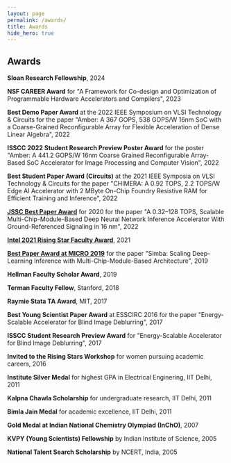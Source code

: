 ```yaml
---
layout: page
permalink: /awards/
title: Awards
hide_hero: true
---
```

## Awards
**Sloan Research Fellowship**, 2024

**NSF CAREER Award** for "A Framework for Co-design and Optimization of Programmable Hardware Accelerators and Compilers", 2023    

**Best Demo Paper Award** at the 2022 IEEE Symposium on VLSI Technology & Circuits for the paper "Amber: A 367 GOPS, 538 GOPS/W 16nm SoC with a Coarse-Grained Reconfigurable Array for Flexible Acceleration of Dense Linear Algebra", 2022    

**ISSCC 2022 Student Research Preview Poster Award** for the poster "Amber: A 441.2 GOPS/W 16nm Coarse Grained Reconfigurable Array-Based SoC Accelerator for Image Processing and Computer Vision", 2022

**Best Student Paper Award (Circuits)** at the 2021 IEEE Symposia on VLSI Technology & Circuits for the paper "CHIMERA: A 0.92 TOPS, 2.2 TOPS/W Edge AI Accelerator with 2 MByte On-Chip Foundry Resistive RAM for Efficient Training and Inference", 2022    

**[JSSC Best Paper Award](https://sscs.ieee.org/membership/awards/jssc-best-paper-award)** for 2020 for the paper "A 0.32–128 TOPS, Scalable Multi-Chip-Module-Based Deep Neural Network Inference Accelerator With Ground-Referenced Signaling in 16 nm", 2022  

**[Intel 2021 Rising Star Faculty Award](https://www.intel.com/content/www/us/en/research/blogs/rising-star-faculty-award-21.html)**, 2021  

**[Best Paper Award at MICRO 2019](https://www.microarch.org/micro52/program/bestpaper.html)** for the paper "Simba: Scaling Deep-Learning Inference with Multi-Chip-Module-Based Architecture", 2019  

**Hellman Faculty Scholar Award**, 2019  

**Terman Faculty Fellow**, Stanford, 2018  

**Raymie Stata TA Award**, MIT, 2017  

**Best Young Scientist Paper Award** at ESSCIRC 2016 for the paper "Energy-Scalable Accelerator for Blind Image Deblurring", 2017   

**ISSCC Student Research Preview Award** for "Energy-Scalable Accelerator for Blind Image Deblurring", 2017  

**Invited to the Rising Stars Workshop** for women pursuing academic careers, 2016  

**Institute Silver Medal** for highest GPA in Electrical Enginering, IIT Delhi, 2011   

**Kalpna Chawla Scholarship** for undergraduate research, IIT Delhi, 2011  

**Bimla Jain Medal** for academic excellence, IIT Delhi, 2011  

**Gold Medal at Indian National Chemistry Olympiad (InChO)**, 2007  

**KVPY (Young Scientists) Fellowship** by Indian Institute of Science, 2005  

**National Talent Search Scholarship** by NCERT, India, 2005  
